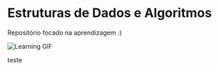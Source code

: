 # Estruturas de Dados e Algoritmos

Repositório focado na aprendizagem :)

![Learning GIF](https://i.imgflip.com/65jm1r.gif)














teste
